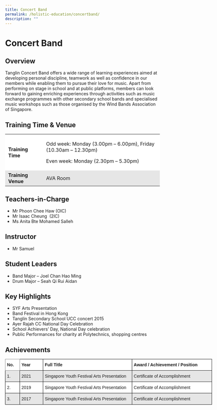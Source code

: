 ```yaml
---
title: Concert Band
permalink: /holistic-education/concertband/
description: ""
---
```

Concert Band
============

Overview 
---------

Tanglin Concert Band offers a wide range of learning experiences aimed at developing personal discipline, teamwork as well as confidence in our members while enabling them to pursue their love for music. Apart from performing on stage in school and at public platforms, members can look forward to gaining enriching experiences through activities such as music exchange programmes with other secondary school bands and specialised music workshops such as those organised by the Wind Bands Association of Singapore.

Training Time & Venue
---------------------

<table style="box-sizing: inherit; border-collapse: collapse; border-spacing: 0px; max-width: 100%; width: 622.667px;"><tbody style="box-sizing: inherit;"><tr style="box-sizing: inherit; background: rgb(255, 255, 255);"><td style="box-sizing: inherit; padding: 5px 10px; width: 121px;"><strong style="box-sizing: inherit; font-weight: bold;">Training Time</strong></td><td style="box-sizing: inherit; padding: 5px 10px; width: 487.667px;"><p style="box-sizing: inherit; font-size: 1em;">Odd week: Monday (3.00pm – 6.00pm), Friday (10.30am – 12.30pm)</p><p style="box-sizing: inherit; font-size: 1em;">Even week: Monday (2.30pm – 5.30pm)</p></td></tr><tr style="box-sizing: inherit; background: rgb(230, 230, 230);"><td style="box-sizing: inherit; padding: 5px 10px; width: 121px;"><strong style="box-sizing: inherit; font-weight: bold;">Training Venue</strong></td><td style="box-sizing: inherit; padding: 5px 10px; width: 487.667px;">AVA Room</td></tr></tbody></table>

  
Teachers-in-Charge
---------------------

*   Mr Phoon Chee Haw (OIC)
*   Mr Isaac Cheung  (2IC)
*   Ms Anita Bte Mohamed Salleh

Instructor
----------

*   Mr Samuel

Student Leaders
---------------

*   Band Major – Joel Chan Hao Ming
*   Drum Major – Seah Qi Rui Aidan

Key Highlights
--------------

*   SYF Arts Presentation
*   Band Festival in Hong Kong
*   Tanglin Secondary School UCC concert 2015
*   Ayer Rajah CC National Day Celebration
*   School Achievers’ Day, National Day celebration
*   Public Performances for charity at Polytechnics, shopping centres

Achievements
------------
<style type="text/css">
.tg  {border-collapse:collapse;border-spacing:0;}
.tg td{border-color:black;border-style:solid;border-width:1px;font-family:Arial, sans-serif;font-size:14px;
  overflow:hidden;padding:10px 5px;word-break:normal;}
.tg th{border-color:black;border-style:solid;border-width:1px;font-family:Arial, sans-serif;font-size:14px;
  font-weight:normal;overflow:hidden;padding:10px 5px;word-break:normal;}
.tg .tg-bsu7{background-color:#E6E6E6;text-align:left;vertical-align:middle}
.tg .tg-0f6e{background-color:#FFF;border-color:inherit;color:#222;font-weight:bold;text-align:left;vertical-align:top}
.tg .tg-dgl5{background-color:#FFF;font-weight:bold;text-align:left;vertical-align:top}
.tg .tg-zr06{background-color:#FFF;text-align:left;vertical-align:middle}
</style>
<table class="tg" style="undefined;table-layout: fixed; width: 674px">
<colgroup>
<col style="width: 47.2px">
<col style="width: 76.2px">
<col style="width: 290.2px">
<col style="width: 260.2px">
</colgroup>
<thead>
  <tr>
    <th class="tg-0f6e"><span style="font-weight:bold">No.</span></th>
    <th class="tg-dgl5"><span style="font-weight:bold">Year</span></th>
    <th class="tg-dgl5"><span style="font-weight:bold">Full Title</span></th>
    <th class="tg-dgl5"><span style="font-weight:bold">Award / Achievement / Position</span></th>
  </tr>
</thead>
<tbody>
  <tr>
    <td class="tg-bsu7">1.</td>
    <td class="tg-bsu7">2021</td>
    <td class="tg-bsu7">Singapore Youth Festival Arts Presentation </td>
    <td class="tg-bsu7">Certificate of Accomplishment</td>
  </tr>
  <tr>
    <td class="tg-zr06">2.</td>
    <td class="tg-zr06">2019</td>
    <td class="tg-zr06">Singapore Youth Festival Arts Presentation </td>
    <td class="tg-zr06">Certificate of Accomplishment</td>
  </tr>
  <tr>
    <td class="tg-bsu7">3.</td>
    <td class="tg-bsu7">2017</td>
    <td class="tg-bsu7">Singapore Youth Festival Arts Presentation </td>
    <td class="tg-bsu7">Certificate of Accomplishment</td>
  </tr>
</tbody>
</table>